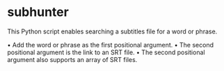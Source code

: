 # subhunter

This Python script enables searching a subtitles file for a word or phrase. 

• Add the word or phrase as the first positional argument. 
• The second positional argument is the link to an SRT file. 
• The second positional argument also supports an array of SRT files. 
